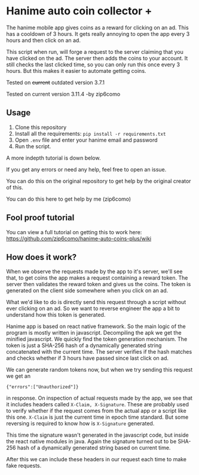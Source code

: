 # Hanime auto coin collector +
The hanime mobile app gives coins as a reward for clicking on an ad. This has a cooldown of 3 hours. It gets really annoying to open the app every 3 hours and then click on an ad. 

This script when run, will forge a request to the server claiming that you have clicked on the ad. The server then adds the coins to your account. It still checks the last clicked time, so you can only run this once every 3 hours. But this makes it easier to automate getting coins.

Tested on ~~current~~ outdated version 3.7.1

Tested on current version 3.11.4 -by zip6como

## Usage
1. Clone this repository 
2. Install all the requirements:
`pip install -r requirements.txt`
3. Open `.env` file and enter your hanime email and password
4. Run the script.

  A more indepth tutorial is down below.

If you get any errors or need any help, feel free to open an issue.

You can do this on the original repository to get help by the original creator of this.

You can do this here to get help by me (zip6como)

## Fool proof tutorial
You can view a full tutorial on getting this to work here:
https://github.com/zip6como/hanime-auto-coins-plus/wiki

## How does it work?
When we observe the requests made by the app to it's server, we'll see that, to get coins the app makes a request containing a reward token. The server then validates the reward token and gives us the coins. The token is generated on the client side somewhere when you click on an ad.

What we'd like to do is directly send this request through a script without ever clicking on an ad. So we want to reverse engineer the app a bit to understand how this token is generated.

Hanime app is based on react native framework. So the main logic of the program is mostly written in javascript. Decompiling the apk we get the minified javascript. We quickly find the token generation mechanism. The token is just a SHA-256 hash of a dynamically generated string concatenated with the current time. The server verifies if the hash matches and checks whether if 3 hours have passed since last click on ad.

We can generate random tokens now, but when we try sending this request we get an 
```
{"errors":["Unauthorized"]}
```
in response. On inspection of actual requests made by the app, we see that it includes headers called `X-Claim, X-Signature`. These are probably used to verify whether if the request comes from the actual app or a script like this one. `X-Claim` is just the current time in epoch time standard. But some reversing is required to know how is `X-Signature` generated. 

This time the signature wasn't generated in the javascript code, but inside the react native modules in java. Again the signature turned out to be SHA-256 hash of a dynamically generated string based on current time. 

After this we can include these headers in our request each time to make fake requests.
